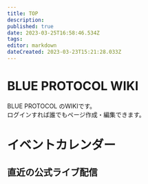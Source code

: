 ```yaml
---
title: TOP
description: 
published: true
date: 2023-03-25T16:58:46.534Z
tags: 
editor: markdown
dateCreated: 2023-03-23T15:21:28.033Z
---
```


# BLUE PROTOCOL WIKI

BLUE PROTOCOL のWIKIです。  
ログインすれば誰でもページ作成・編集できます。

# イベントカレンダー

## 直近の公式ライブ配信